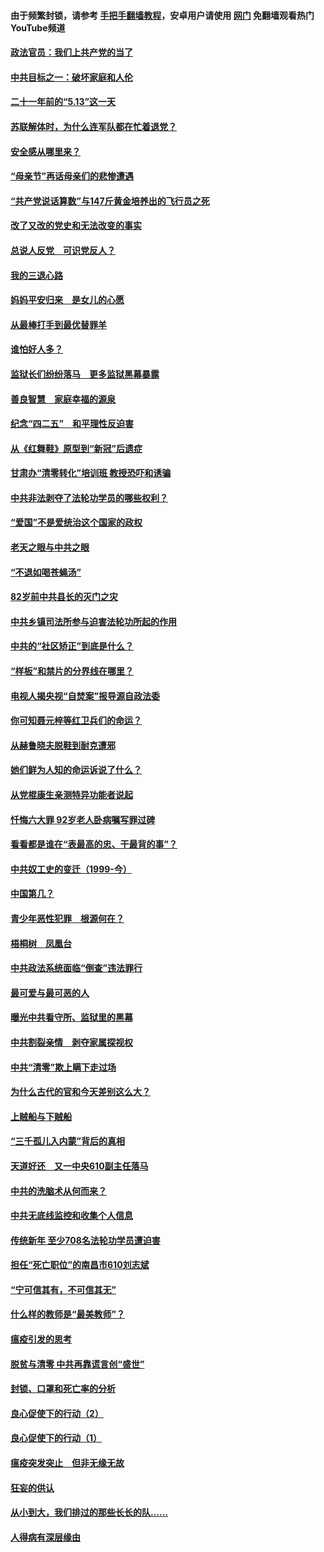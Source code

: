 #### 由于频繁封锁，请参考 [手把手翻墙教程](https://github.com/gfw-breaker/guides/wiki/)，安卓用户请使用 [网门](https://github.com/gfw-breaker/nogfw/blob/master/dl.md?t=05200401) 免翻墙观看热门YouTube频道 

#### [政法官员：我们上共产党的当了](../pages/19/425351.md?t=05200401) 

#### [中共目标之一：破坏家庭和人伦](../pages/19/424454.md?t=05200401) 

#### [二十一年前的“5.13”这一天](../pages/19/424814.md?t=05200401) 

#### [苏联解体时，为什么连军队都在忙着退党？](../pages/19/424335.md?t=05200401) 

#### [安全感从哪里来？](../pages/19/424336.md?t=05200401) 

#### [“母亲节”再话母亲们的悲惨遭遇](../pages/19/424234.md?t=05200401) 

#### [“共产党说话算数”与147斤黄金培养出的飞行员之死](../pages/19/424115.md?t=05200401) 

#### [改了又改的党史和无法改变的事实](../pages/19/424037.md?t=05200401) 

#### [总说人反党　可识党反人？](../pages/19/423820.md?t=05200401) 

#### [我的三退心路](../pages/19/423876.md?t=05200401) 

#### [妈妈平安归来　是女儿的心愿](../pages/19/423947.md?t=05200401) 

#### [从最棒打手到最优替罪羊](../pages/19/423819.md?t=05200401) 

#### [谁怕好人多？](../pages/19/423774.md?t=05200401) 

#### [监狱长们纷纷落马　更多监狱黑幕暴露](../pages/19/423787.md?t=05200401) 

#### [善良智慧　家庭幸福的源泉](../pages/19/423632.md?t=05200401) 

#### [纪念“四二五”　和平理性反迫害](../pages/19/423660.md?t=05200401) 

#### [从《红舞鞋》原型到“新冠”后遗症](../pages/19/423509.md?t=05200401) 

#### [甘肃办“清零转化”培训班 教授恐吓和诱骗](../pages/19/423498.md?t=05200401) 

#### [中共非法剥夺了法轮功学员的哪些权利？](../pages/19/423392.md?t=05200401) 

#### [“爱国”不是爱统治这个国家的政权](../pages/19/423029.md?t=05200401) 

#### [老天之眼与中共之眼](../pages/19/423378.md?t=05200401) 

#### [“不退如喝苍蝇汤”](../pages/19/423287.md?t=05200401) 

#### [82岁前中共县长的灭门之灾](../pages/19/423055.md?t=05200401) 

#### [中共乡镇司法所参与迫害法轮功所起的作用](../pages/19/423064.md?t=05200401) 

#### [中共的“社区矫正”到底是什么？](../pages/19/422870.md?t=05200401) 

#### [“样板”和禁片的分界线在哪里？](../pages/19/422704.md?t=05200401) 

#### [电视人揭央视“自焚案”报导源自政法委](../pages/19/422770.md?t=05200401) 

#### [你可知聂元梓等红卫兵们的命运？](../pages/19/422848.md?t=05200401) 

#### [从赫鲁晓夫脱鞋到耐克遭邪](../pages/19/422826.md?t=05200401) 

#### [她们鲜为人知的命运诉说了什么？](../pages/19/422754.md?t=05200401) 

#### [从党棍康生亲测特异功能者说起](../pages/19/422657.md?t=05200401) 

#### [忏悔六大罪 92岁老人卧病嘱写罪过碑](../pages/19/422750.md?t=05200401) 

#### [看看都是谁在“表最高的忠、干最背的事”？](../pages/19/422703.md?t=05200401) 

#### [中共奴工史的变迁（1999-今）](../pages/19/422656.md?t=05200401) 

#### [中国第几？](../pages/19/422496.md?t=05200401) 

#### [青少年恶性犯罪　根源何在？](../pages/19/422449.md?t=05200401) 

#### [梧桐树　凤凰台](../pages/19/422442.md?t=05200401) 

#### [中共政法系统面临“倒查”违法罪行](../pages/19/422497.md?t=05200401) 

#### [最可爱与最可恶的人](../pages/19/422448.md?t=05200401) 

#### [曝光中共看守所、监狱里的黑幕](../pages/19/422390.md?t=05200401) 

#### [中共割裂亲情　剥夺家属探视权](../pages/19/422364.md?t=05200401) 

#### [中共“清零”欺上瞒下走过场](../pages/19/422306.md?t=05200401) 

#### [为什么古代的官和今天差别这么大？](../pages/19/422228.md?t=05200401) 

#### [上贼船与下贼船](../pages/19/422276.md?t=05200401) 

#### [“三千孤儿入内蒙”背后的真相](../pages/19/422229.md?t=05200401) 

#### [天道好还　又一中央610副主任落马](../pages/19/422155.md?t=05200401) 

#### [中共的洗脑术从何而来？](../pages/19/422154.md?t=05200401) 

#### [中共无底线监控和收集个人信息](../pages/19/422039.md?t=05200401) 

#### [传统新年 至少708名法轮功学员遭迫害](../pages/19/421946.md?t=05200401) 

#### [担任“死亡职位”的南昌市610刘志斌](../pages/19/421957.md?t=05200401) 

#### [“宁可信其有，不可信其无”](../pages/19/421691.md?t=05200401) 

#### [什么样的教师是“最美教师”？](../pages/19/421755.md?t=05200401) 

#### [瘟疫引发的思考](../pages/19/421594.md?t=05200401) 

#### [脱贫与清零 中共再靠谎言创“盛世”](../pages/19/421590.md?t=05200401) 

#### [封锁、口罩和死亡率的分析](../pages/19/421495.md?t=05200401) 

#### [良心促使下的行动（2）](../pages/19/421361.md?t=05200401) 

#### [良心促使下的行动（1）](../pages/19/421302.md?t=05200401) 

#### [瘟疫突发突止　但非无缘无故](../pages/19/421281.md?t=05200401) 

#### [狂妄的供认](../pages/19/421199.md?t=05200401) 

#### [从小到大，我们排过的那些长长的队……](../pages/19/421243.md?t=05200401) 

#### [人得病有深层缘由](../pages/19/420864.md?t=05200401) 


